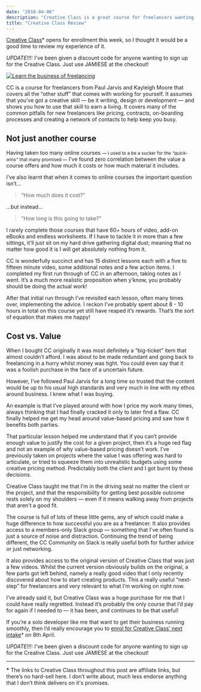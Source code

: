 ```yaml
---
date: "2018-04-06"
description: "Creative Class is a great course for freelancers wanting to learn about the \"other stuff\" needed to work for yourself. It's one of the few courses I'd happily pay for again."
title: "Creative Class Review"
---
```

[Creative Class](https://creativeclass.co/ref/37/)* opens for enrollment this week, so I thought it would be a good time to review my experience of it.

*UPDATE!!!:* I've been given a discount code for anyone wanting to sign up for the Creative Class. Just use JAMIESE at the checkout!

<a href="https://creativeclass.co/ref/37/" title="Learn the business of freelancing"><img src="https://creativeclass.co/wp-content/uploads/2017/09/cc-aff03.jpg" alt="Learn the business of freelancing"></a>

CC is a course for freelancers from Paul Jarvis and Kayleigh Moore that covers all the “other stuff” that comes with working for yourself. It assumes that you’ve got a creative skill — be it writing, design or development — and shows you how to use that skill to earn a living. It covers many of the common pitfalls for new freelancers like pricing, contracts, on-boarding processes and creating a network of contacts to help keep you busy.

## Not just another course
Having taken too many online courses <span style="font-size: 0.75rem;"> — I used to a be a sucker for the _“quick-wins”_ that many promised —</span> I’ve found zero correlation between the value a course offers and how much it costs or how much material it includes.

I’ve also learnt that when it comes to online courses the important question isn’t...

> “How much does it cost?”

...but instead...

> “How long is this going to take?”

I rarely complete those courses that have 60+ hours of video, add-on eBooks and endless worksheets. If I have to tackle it in more than a few sittings, it’ll just sit on my hard drive gathering digital dust; meaning that no matter how good it is I will get absolutely nothing from it.

CC is wonderfully succinct and has 15 distinct lessons each with a five to fifteen minute video, some additional notes and a few action items. I completed my first run through of CC in an afternoon, taking notes as I went. It’s a much more realistic proposition when y’know, you probably should be doing the actual work!

After that initial run through I’ve revisited each lesson, often many times over, implementing the advice. I reckon I’ve probably spent about 8 - 10 hours in total on this course yet still have reaped it’s rewards. That’s the sort of equation that makes me happy!

## Cost vs. Value
When I bought CC originally it was most definitely a “big-ticket” item that almost couldn’t afford. I was about to be made redundant and going back to freelancing in a hurry whilst money was tight. You could even say that it was a foolish purchase in the face of a uncertain future.

However, I’ve followed Paul Jarvis for a long time so trusted that the content would be up to his usual high standards and very much in line with my ethos around business. I knew what I was buying.

An example is that I’ve played around with how I price my work many times, always thinking that I had finally cracked it only to later find a flaw. CC finally helped me get my head around value-based pricing and saw how it benefits both parties.

That particular lesson helped me understand that if you can’t provide enough value to justify the cost for a given project, then it’s a huge red flag and not an example of why value-based pricing doesn’t work. I’ve previously taken on projects where the value I was offering was hard to articulate, or tried to squeeze them into unrealistic budgets using some creative pricing method. Predictably both the client and I got burnt by these decisions.

Creative Class taught me that I’m in the driving seat no matter the client or the project, and that the responsibility for getting best possible outcome rests solely on my shoulders — even if it means walking away from projects that aren't a good fit.

The course is full of lots of these little gems, any of which could make a huge difference to how successful you are as a freelancer. It also provides access to a members-only Slack group — something that I’ve often found is just a source of noise and distraction. Continuing the trend of being different, the CC Community on Slack is really useful both for further advice or just networking.

It also provides access to the original version of Creative Class that was just a few videos. Whilst the current version obviously builds on the original, a few parts got left behind, namely a really good video that I only recently discovered about how to start creating products. This a really useful “next-step” for freelancers and very relevant to what I’m working on right now.

I’ve already said it, but Creative Class was a huge purchase for me that I could have really regretted. Instead it’s probably the only course that I’d pay for again if I needed to — it has been, and continues to be that useful!

If you’re a solo developer like me that want to get their business running smoothly, then I’d really encourage you to [enrol for Creative Class’ next intake](https://creativeclass.co/ref/37/)* on 8th April.

*UPDATE!!!:* I've been given a discount code for anyone wanting to sign up for the Creative Class. Just use JAMIESE at the checkout!

---

 <p style="font-size: 0.875rem;"><strong>*</strong> The links to Creative Class throughout this post are affiliate links, but there’s no hard-sell here. I don’t write about, much less endorse anything that I don’t think delivers on it's promises. </p>
